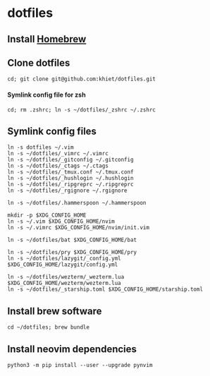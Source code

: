 # dotfiles

## Install [Homebrew](http://brew.sh/index.html)

## Clone dotfiles

```
cd; git clone git@github.com:khiet/dotfiles.git
```

#### Symlink config file for zsh

```
cd; rm .zshrc; ln -s ~/dotfiles/_zshrc ~/.zshrc
```

## Symlink config files

```
ln -s dotfiles ~/.vim
ln -s ~/dotfiles/_vimrc ~/.vimrc
ln -s ~/dotfiles/_gitconfig ~/.gitconfig
ln -s ~/dotfiles/_ctags ~/.ctags
ln -s ~/dotfiles/_tmux.conf ~/.tmux.conf
ln -s ~/dotfiles/_hushlogin ~/.hushlogin
ln -s ~/dotfiles/_ripgreprc ~/.ripgreprc
ln -s ~/dotfiles/_rgignore ~/.rgignore

ln -s ~/dotfiles/.hammerspoon ~/.hammerspoon

mkdir -p $XDG_CONFIG_HOME
ln -s ~/.vim $XDG_CONFIG_HOME/nvim
ln -s ~/.vimrc $XDG_CONFIG_HOME/nvim/init.vim

ln -s ~/dotfiles/bat $XDG_CONFIG_HOME/bat

ln -s ~/dotfiles/pry $XDG_CONFIG_HOME/pry
ln -s ~/dotfiles/lazygit/_config.yml $XDG_CONFIG_HOME/lazygit/config.yml

ln -s ~/dotfiles/wezterm/_wezterm.lua $XDG_CONFIG_HOME/wezterm/wezterm.lua
ln -s ~/dotfiles/_starship.toml $XDG_CONFIG_HOME/starship.toml
```

## Install brew software

```
cd ~/dotfiles; brew bundle
```

## Install neovim dependencies

```
python3 -m pip install --user --upgrade pynvim
```
